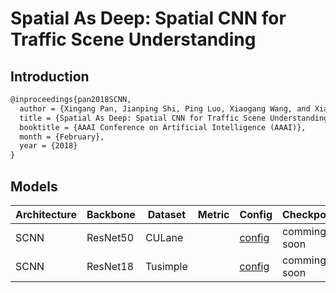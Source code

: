 # Spatial As Deep: Spatial CNN for Traffic Scene Understanding 

## Introduction

```latex
@inproceedings{pan2018SCNN,  
  author = {Xingang Pan, Jianping Shi, Ping Luo, Xiaogang Wang, and Xiaoou Tang},  
  title = {Spatial As Deep: Spatial CNN for Traffic Scene Understanding},  
  booktitle = {AAAI Conference on Artificial Intelligence (AAAI)},  
  month = {February},  
  year = {2018}  
}
```

## Models
| Architecture| Backbone |Dataset | Metric | Config| Checkpoints  |
|-------------|----------|--------|--------|-------|--------------|
| SCNN       | ResNet50 | CULane || [config](https://github.com/Turoad/lanedet/blob/main/configs/scnn/resa18_culane.py)  | comming soon|
| SCNN       | ResNet18 | Tusimple || [config](https://github.com/Turoad/lanedet/blob/main/configs/scnn/resa18_culane.py)  | comming soon|
